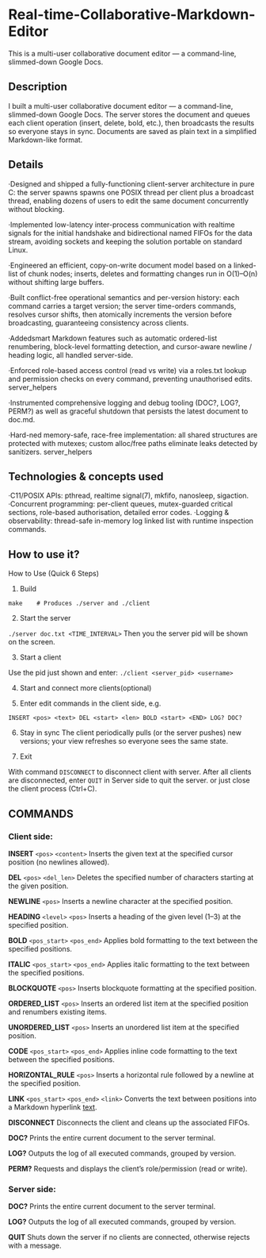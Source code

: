 # Real-time-Collaborative-Markdown-Editor
This is a multi-user collaborative document editor — a command-line, slimmed-down Google Docs.

## Description

I built a multi-user collaborative document editor — a command-line, slimmed-down Google Docs. The server stores the document and queues each client operation (insert, delete, bold, etc.), then broadcasts the results so everyone stays in sync. Documents are saved as plain text in a simplified Markdown-like format.

## Details
 ·Designed and shipped a fully-functioning client-server architecture in pure C: the server
 spawns spawns one POSIX thread per client plus a broadcast thread, enabling dozens of
 users to edit the same document concurrently without blocking.
 
 ·Implemented low-latency inter-process communication with realtime signals for the initial
 handshake and bidirectional named FIFOs for the data stream, avoiding sockets and keeping
 the solution portable on standard Linux.
 
 ·Engineered an efficient, copy-on-write document model based on a linked-list of chunk
 nodes; inserts, deletes and formatting changes run in O(1)–O(n) without shifting large
 buffers.
 
 ·Built conflict-free operational semantics and per-version history: each command carries a
 target version; the server time-orders commands, resolves cursor shifts, then atomically
 increments the version before broadcasting, guaranteeing consistency across clients.
 
 ·Addedsmart Markdown features such as automatic ordered-list renumbering, block-level
 formatting detection, and cursor-aware newline / heading logic, all handled server-side.
 
 ·Enforced role-based access control (read vs write) via a roles.txt lookup and permission
 checks on every command, preventing unauthorised edits. server_helpers
 
 ·Instrumented comprehensive logging and debug tooling (DOC?, LOG?, PERM?) as well as
 graceful shutdown that persists the latest document to doc.md.
 
 ·Hard-ned memory-safe, race-free implementation: all shared structures are protected with
 mutexes; custom alloc/free paths eliminate leaks detected by sanitizers. server_helpers
 
 ## Technologies & concepts used
 
 ·C11/POSIX APIs: pthread, realtime signal(7), mkfifo, nanosleep, sigaction.
 ·Concurrent programming: per-client queues, mutex-guarded critical sections,
role-based authorisation, detailed error codes.
 ·Logging & observability: thread-safe in-memory log linked list with runtime
 inspection commands.

 ## How to use it?
 
 How to Use (Quick 6 Steps)
1. Build

`make    # Produces ./server and ./client`

2. Start the server

`./server doc.txt <TIME_INTERVAL>`
Then you the server pid will be shown on the screen.

3. Start a client

Use the pid just shown and enter:
`./client <server_pid> <username>`

4. Start and connect more clients(optional)

5. Enter edit commands in the client side, e.g.

`INSERT <pos> <text>
DEL <start> <len>
BOLD <start> <END>
LOG?
DOC?`

6. Stay in sync
The client periodically pulls (or the server pushes) new versions; your view refreshes so everyone sees the same state.

7. Exit

With command `DISCONNECT` to disconnect client with server.
After all clients are disconnected, enter `QUIT` in Server side to quit the server.
or just close the client process (Ctrl+C).

## COMMANDS

### Client side:
**INSERT** `<pos>` `<content>`
Inserts the given text at the specified cursor position (no newlines allowed).

**DEL** `<pos>` `<del_len>`
Deletes the specified number of characters starting at the given position.

**NEWLINE** `<pos>`
Inserts a newline character at the specified position.

**HEADING** `<level>` `<pos>`
Inserts a heading of the given level (1–3) at the specified position.

**BOLD** `<pos_start>` `<pos_end>`
Applies bold formatting to the text between the specified positions.

**ITALIC** `<pos_start>` `<pos_end>`
Applies italic formatting to the text between the specified positions.

**BLOCKQUOTE** `<pos>`
Inserts blockquote formatting at the specified position.

**ORDERED_LIST** `<pos>`
Inserts an ordered list item at the specified position and renumbers existing items.

**UNORDERED_LIST** `<pos>`
Inserts an unordered list item at the specified position.

**CODE** `<pos_start>` `<pos_end>`
Applies inline code formatting to the text between the specified positions.

**HORIZONTAL_RULE** `<pos>`
Inserts a horizontal rule followed by a newline at the specified position.

**LINK** `<pos_start>` `<pos_end>` `<link>`
Converts the text between positions into a Markdown hyperlink [text](link).

**DISCONNECT**
Disconnects the client and cleans up the associated FIFOs.

**DOC?**
Prints the entire current document to the server terminal.

**LOG?**
Outputs the log of all executed commands, grouped by version.

**PERM?**
Requests and displays the client’s role/permission (read or write).

### Server side:

**DOC?**
Prints the entire current document to the server terminal.

**LOG?**
Outputs the log of all executed commands, grouped by version.

**QUIT**
Shuts down the server if no clients are connected, otherwise rejects with a message.
 
